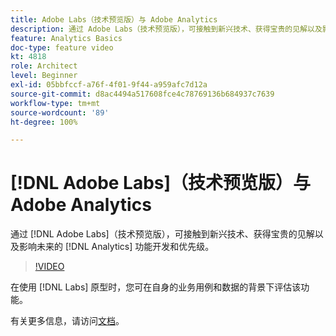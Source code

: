 ```yaml
---
title: Adobe Labs（技术预览版）与 Adobe Analytics
description: 通过 Adobe Labs（技术预览版），可接触到新兴技术、获得宝贵的见解以及影响未来的 Analytics 功能开发和优先级。
feature: Analytics Basics
doc-type: feature video
kt: 4818
role: Architect
level: Beginner
exl-id: 05bbfccf-a76f-4f01-9f44-a959afc7d12a
source-git-commit: d8ac4494a517608fce4c78769136b684937c7639
workflow-type: tm+mt
source-wordcount: '89'
ht-degree: 100%

---
```


# [!DNL Adobe Labs]（技术预览版）与 Adobe Analytics

通过 [!DNL Adobe Labs]（技术预览版），可接触到新兴技术、获得宝贵的见解以及影响未来的 [!DNL Analytics] 功能开发和优先级。

>[!VIDEO](https://video.tv.adobe.com/v/32841/?quality=12)

在使用 [!DNL Labs] 原型时，您可在自身的业务用例和数据的背景下评估该功能。

有关更多信息，请访问[文档](https://experienceleague.adobe.com/docs/analytics/analyze/tech-previews/overview.html)。

